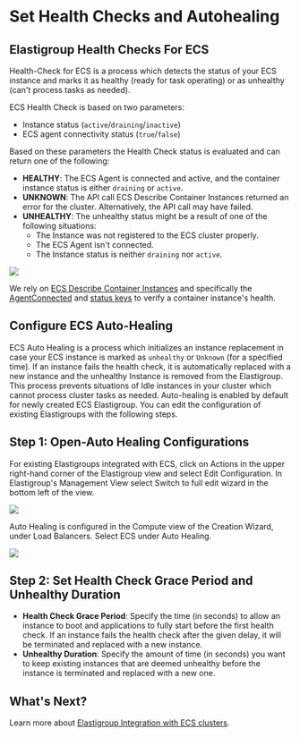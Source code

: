 <meta name="robots" content="noindex">

# Set Health Checks and Autohealing

## Elastigroup Health Checks For ECS

Health-Check for ECS is a process which detects the status of your ECS instance and marks it as healthy (ready for task operating) or as unhealthy (can't process tasks as needed).

ECS Health Check is based on two parameters:

- Instance status (`active`/`draining`/`inactive`)
- ECS agent connectivity status (`true`/`false`)

Based on these parameters the Health Check status is evaluated and can return one of the following:

- **HEALTHY**: The ECS Agent is connected and active, and the container instance status is either `draining` or `active`.
- **UNKNOWN**: The API call ECS Describe Container Instances returned an error for the cluster. Alternatively, the API call may have failed.
- **UNHEALTHY**: The unhealthy status might be a result of one of the following situations:
  - The Instance was not registered to the ECS cluster properly.
  - The ECS Agent isn't connected.
  - The Instance status is neither `draining` nor `active`.

<img src="/elastigroup/_media/configure-health-checks-and-autohealing_1.png" />

We rely on [ECS Describe Container Instances](https://docs.aws.amazon.com/AmazonECS/latest/APIReference/API_DescribeContainerInstances.html) and specifically the [AgentConnected](https://docs.aws.amazon.com/AmazonECS/latest/APIReference/API_ContainerInstance.html#ECS-Type-ContainerInstance-agentConnected) and [status keys](https://docs.aws.amazon.com/AmazonECS/latest/APIReference/API_ContainerInstance.html#ECS-Type-ContainerInstance-status) to verify a container instance's health.

## Configure ECS Auto-Healing

ECS Auto Healing is a process which initializes an instance replacement in case your ECS instance is marked as `unhealthy` or `Unknown` (for a specified time). If an instance fails the health check, it is automatically replaced with a new instance and the unhealthy Instance is removed from the Elastigroup. This process prevents situations of Idle instances in your cluster which cannot process cluster tasks as needed. Auto-healing is enabled by default for newly created ECS Elastigroup. You can edit the configuration of existing Elastigroups with the following steps.

## Step 1: Open-Auto Healing Configurations

For existing Elastigroups integrated with ECS, click on Actions in the upper right-hand corner of the Elastigroup view and select Edit Configuration. In Elastigroup's Management View select Switch to full edit wizard in the bottom left of the view.

<img src="/elastigroup/_media/configure-health-checks-and-autohealing_2.png" />

Auto Healing is configured in the Compute view of the Creation Wizard, under Load Balancers. Select ECS under Auto Healing.

<img src="/elastigroup/_media/configure-health-checks-and-autohealing_3.png" />

## Step 2: Set Health Check Grace Period and Unhealthy Duration

- **Health Check Grace Period**: Specify the time (in seconds) to allow an instance to boot and applications to fully start before the first health check. If an instance fails the health check after the given delay, it will be terminated and replaced with a new instance.
- **Unhealthy Duration**: Specify the amount of time (in seconds) you want to keep existing instances that are deemed unhealthy before the instance is terminated and replaced with a new one.

## What's Next?

Learn more about [Elastigroup Integration with ECS clusters](elastigroup/features/amazon-ecs/elastigroup-for-ecs.md).
